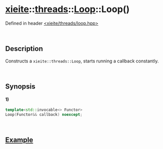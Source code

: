 # [xieite](../../../../../../xieite.md)\:\:[threads](../../../../../../threads.md)\:\:[Loop](../../../../loop.md)\:\:Loop\(\)
Defined in header [<xieite/threads/loop.hpp>](../../../../../../../include/xieite/threads/loop.hpp)

&nbsp;

## Description
Constructs a `xieite::threads::Loop`, starts running a callback constantly.

&nbsp;

## Synopsis
#### 1)
```cpp
template<std::invocable<> Functor>
Loop(Functor&& callback) noexcept;
```

&nbsp;

## [Example](../../../../loop.md#Example)
